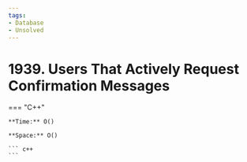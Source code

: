 ```yaml
---
tags:
- Database
- Unsolved
---
```



# 1939. Users That Actively Request Confirmation Messages

=== "C++"

    **Time:** O()

    **Space:** O()

    ``` c++
    ```